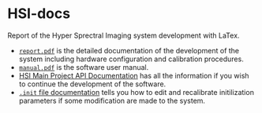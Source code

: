 # HSI-docs
Report of the Hyper Sprectral Imaging system development with LaTex.

- [`report.pdf`](https://github.com/HyperSpectral-Imaging/HSI-docs/blob/main/report.pdf) is the detailed documentation of the development of the system including hardware configuration and calibration procedures.
- [`manual.pdf`](https://github.com/HyperSpectral-Imaging/HSI-docs/blob/main/manual.pdf) is the software user manual.
- [HSI Main Project API Documentation](https://cheng-posheng.gitbook.io/hsi-main-project-api-documentation/) has all the information if you wish to continue the development of the software.
- [`.init` file documentation](https://bencer.notion.site/init-file-documentation-for-HSI-system-f05871402b4142f085a79efb22f836e6) tells you how to edit and recalibrate initilization parameters if some modification are made to the system.  
